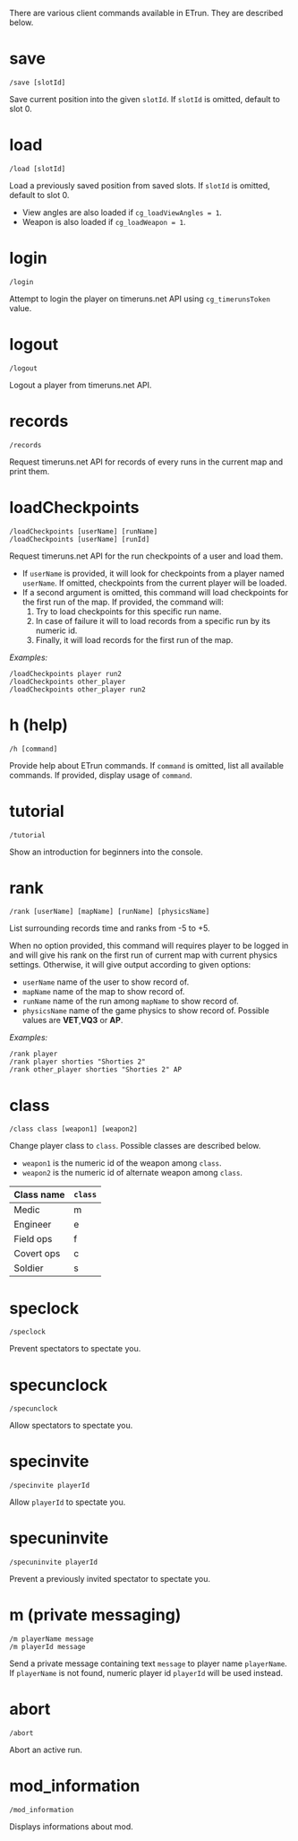 There are various client commands available in ETrun. They are described below.

# save

```
/save [slotId]
```

Save current position into the given `slotId`. If `slotId` is omitted, default to slot 0.

# load

```
/load [slotId]
```

Load a previously saved position from saved slots. If `slotId` is omitted, default to slot 0.

- View angles are also loaded if `cg_loadViewAngles = 1`.
- Weapon is also loaded if `cg_loadWeapon = 1`.

# login

```
/login
```

Attempt to login the player on timeruns.net API using `cg_timerunsToken` value.

# logout

```
/logout
```

Logout a player from timeruns.net API.

# records

```
/records
```

Request timeruns.net API for records of every runs in the current map and print them.

# loadCheckpoints

```
/loadCheckpoints [userName] [runName]
/loadCheckpoints [userName] [runId]
```

Request timeruns.net API for the run checkpoints of a user and load them.

- If `userName` is provided, it will look for checkpoints from a player named `userName`. If omitted, checkpoints from the current player will be loaded.
- If a second argument is omitted, this command will load checkpoints for the first run of the map. If provided, the command will:
    1. Try to load checkpoints for this specific run name.
    2. In case of failure it will to load records from a specific run by its numeric id.
    3. Finally, it will load records for the first run of the map.

*Examples:*

```
/loadCheckpoints player run2
/loadCheckpoints other_player
/loadCheckpoints other_player run2
```

# h (help)

```
/h [command]
```

Provide help about ETrun commands. If `command` is omitted, list all available commands. If provided, display usage of `command`.

# tutorial

```
/tutorial
```

Show an introduction for beginners into the console.

# rank

```
/rank [userName] [mapName] [runName] [physicsName]
```

List surrounding records time and ranks from -5 to +5.

When no option provided, this command will requires player to be logged in and will give his rank on the first run of current map with current physics settings. Otherwise, it will give output according to given options:

- `userName` name of the user to show record of.
- `mapName` name of the map to show record of.
- `runName` name of the run among `mapName` to show record of.
- `physicsName` name of the game physics to show record of. Possible values are **VET**,**VQ3** or **AP**.

*Examples:*

```
/rank player
/rank player shorties "Shorties 2"
/rank other_player shorties "Shorties 2" AP
```

# class

```
/class class [weapon1] [weapon2]
```

Change player class to `class`. Possible classes are described below.

- `weapon1` is the numeric id of the weapon among `class`.
- `weapon2` is the numeric id of alternate weapon among `class`.

| Class name  | `class` |
| ----------- | --------|
| Medic       | m       |
| Engineer    | e       |
| Field ops   | f       |
| Covert ops  | c       |
| Soldier     | s       |

# speclock

```
/speclock
```

Prevent spectators to spectate you.

# specunclock

```
/specunclock
```

Allow spectators to spectate you.

# specinvite

```
/specinvite playerId
```

Allow `playerId` to spectate you.

# specuninvite

```
/specuninvite playerId
```

Prevent a previously invited spectator to spectate you.

# m (private messaging)

```
/m playerName message
/m playerId message
```

Send a private message containing text  `message` to player name `playerName`. If `playerName` is not found, numeric player id `playerId` will be used instead.

# abort

```
/abort
```

Abort an active run.

# mod_information

```
/mod_information
```

Displays informations about mod.
